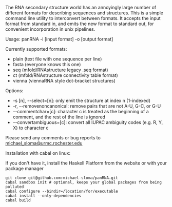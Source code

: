 The RNA secondary structure world has an annoyingly large number of different formats for describing sequences and structures. This is a simple command line utility to interconvert between formats. It accepts the input format from standard in, and emits the new format to standard out, for convenient incorporation in unix pipelines.

Usage: panRNA -i [input format] -o [output format]

Currently supported formats:
* plain (text file with one sequence per line)
* fasta (everyone knows this one)
* seq (mfold/RNAstructure legacy .seq format)
* ct (mfold/RNAstructure connectivity table format)
* vienna (viennaRNA style dot-bracket structures)

Options:
* -s [n], --select=[n]: only emit the structure at index n (1-indexed)
* -r, --removenoncanonical: remove pairs that are not A-U, G-C, or G-U
* --commentchar=[c]: character c is treated as the beginning of a comment, and the rest of the line is ignored
* --convertambiguous=[c]: convert all IUPAC ambiguity codes (e.g. R, Y, X) to character c
  
Please send any comments or bug reports to michael_sloma@urmc.rochester.edu

Installation with cabal on linux:

If you don't have it, install the Haskell Platform from the website or with your package manager


    git clone git@github.com:michael-sloma/panRNA.git
    cabal sandbox init # optional, keeps your global packages from being polluted
    cabal configure --bindir=/location/for/executable
    cabal install --only-dependencies
    cabal build